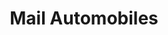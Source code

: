 ---
title: "Mail Automobiles"
url: /cesson-sevigne/mail-automobiles/
shop: réparation de voitures
---